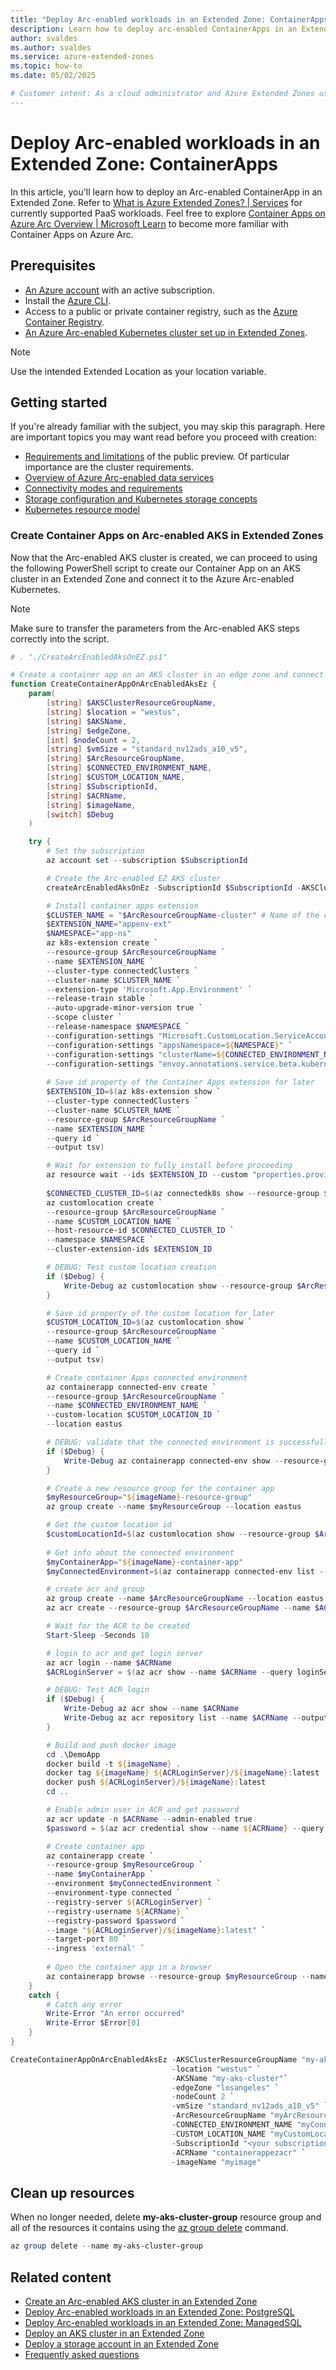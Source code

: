 ```yaml
---
title: "Deploy Arc-enabled workloads in an Extended Zone: ContainerApps"
description: Learn how to deploy arc-enabled ContainerApps in an Extended Zone.
author: svaldes
ms.author: svaldes
ms.service: azure-extended-zones
ms.topic: how-to
ms.date: 05/02/2025

# Customer intent: As a cloud administrator and Azure Extended Zones user, I want a quick method to deploy PaaS services via Arc in an Azure Extended Zone. 
---
```

  
# Deploy Arc-enabled workloads in an Extended Zone: ContainerApps
 
In this article, you'll learn how to deploy an Arc-enabled ContainerApp in an Extended Zone. Refer to [What is Azure Extended Zones? | Services](/azure/extended-zones/overview#services) for currently supported PaaS workloads.
Feel free to explore [Container Apps on Azure Arc Overview | Microsoft Learn](/azure/container-apps/azure-arc-overview) to become more familiar with Container Apps on Azure Arc.

## Prerequisites

- [An Azure account](https://azure.microsoft.com/free/?WT.mc_id=A261C142F) with an active subscription.
- Install the [Azure CLI](/cli/azure/install-azure-cli).
- Access to a public or private container registry, such as the [Azure Container Registry](/azure/container-registry/).
- [An Azure Arc-enabled Kubernetes cluster set up in Extended Zones](/azure/extended-zones/arc-enabled-workloads-arc-enabled-aks-cluster).
> [!NOTE] 
> Use the intended Extended Location as your location variable. 

## Getting started	
If you're already familiar with the subject, you may skip this paragraph. Here are important topics you may want read before you proceed with creation:
- [Requirements and limitations](/azure/container-apps/azure-arc-overview) of the public preview. Of particular importance are the cluster requirements.
- [Overview of Azure Arc-enabled data services](/azure/azure-arc/data/overview)
- [Connectivity modes and requirements](/azure/azure-arc/data/connectivity)
- [Storage configuration and Kubernetes storage concepts](/azure/azure-arc/data/storage-configuration)
- [Kubernetes resource model](https://github.com/kubernetes/design-proposals-archive/blob/main/scheduling/resources.md#resource-quantities)

### Create Container Apps on Arc-enabled AKS in Extended Zones

Now that the Arc-enabled AKS cluster is created, we can proceed to using the following PowerShell script to create our Container App on an AKS cluster in an Extended Zone and connect it to the Azure Arc-enabled Kubernetes. 

> [!NOTE] 
> Make sure to transfer the parameters from the Arc-enabled AKS steps correctly into the script.
 
```powershell
# . "./CreateArcEnabledAksOnEZ.ps1"

# Create a container app on an AKS cluster in an edge zone and connect it to Azure Arc-enabled Kubernetes
function CreateContainerAppOnArcEnabledAksEz {
    param(
        [string] $AKSClusterResourceGroupName,
        [string] $location = "westus",
        [string] $AKSName,
        [string] $edgeZone,
        [int] $nodeCount = 2,
        [string] $vmSize = "standard_nv12ads_a10_v5",
        [string] $ArcResourceGroupName,
        [string] $CONNECTED_ENVIRONMENT_NAME,
        [string] $CUSTOM_LOCATION_NAME,
        [string] $SubscriptionId,
        [string] $ACRName,
        [string] $imageName,
        [switch] $Debug
    )

    try {
        # Set the subscription
        az account set --subscription $SubscriptionId

        # Create the Arc-enabled EZ AKS cluster
        createArcEnabledAksOnEz -SubscriptionId $SubscriptionId -AKSClusterResourceGroupName $AKSClusterResourceGroupName -location $location -AKSName $AKSName -edgeZone $edgeZone -nodeCount $nodeCount -vmSize $vmSize -ArcResourceGroupName $ArcResourceGroupName -Debug:$Debug

        # Install container apps extension
        $CLUSTER_NAME = "$ArcResourceGroupName-cluster" # Name of the connected cluster resource
        $EXTENSION_NAME="appenv-ext"
        $NAMESPACE="app-ns"
        az k8s-extension create `
        --resource-group $ArcResourceGroupName `
        --name $EXTENSION_NAME `
        --cluster-type connectedClusters `
        --cluster-name $CLUSTER_NAME `
        --extension-type 'Microsoft.App.Environment' `
        --release-train stable `
        --auto-upgrade-minor-version true `
        --scope cluster `
        --release-namespace $NAMESPACE `
        --configuration-settings "Microsoft.CustomLocation.ServiceAccount=default" `
        --configuration-settings "appsNamespace=${NAMESPACE}" `
        --configuration-settings "clusterName=${CONNECTED_ENVIRONMENT_NAME}" `
        --configuration-settings "envoy.annotations.service.beta.kubernetes.io/azure-load-balancer-resource-group=${AKSClusterResourceGroupName}"
  
        # Save id property of the Container Apps extension for later
        $EXTENSION_ID=$(az k8s-extension show `
        --cluster-type connectedClusters `
        --cluster-name $CLUSTER_NAME `
        --resource-group $ArcResourceGroupName `
        --name $EXTENSION_NAME `
        --query id `
        --output tsv)

        # Wait for extension to fully install before proceeding
        az resource wait --ids $EXTENSION_ID --custom "properties.provisioningState!='Pending'" --api-version "2020-07-01-preview"
        
        $CONNECTED_CLUSTER_ID=$(az connectedk8s show --resource-group $ArcResourceGroupName --name $CLUSTER_NAME --query id --output tsv)
        az customlocation create `
        --resource-group $ArcResourceGroupName `
        --name $CUSTOM_LOCATION_NAME `
        --host-resource-id $CONNECTED_CLUSTER_ID `
        --namespace $NAMESPACE `
        --cluster-extension-ids $EXTENSION_ID    

        # DEBUG: Test custom location creation
        if ($Debug) {
            Write-Debug az customlocation show --resource-group $ArcResourceGroupName --name $CUSTOM_LOCATION_NAME
        }

        # Save id property of the custom location for later
        $CUSTOM_LOCATION_ID=$(az customlocation show `
        --resource-group $ArcResourceGroupName `
        --name $CUSTOM_LOCATION_NAME `
        --query id `
        --output tsv)

        # Create container Apps connected environment
        az containerapp connected-env create `
        --resource-group $ArcResourceGroupName `
        --name $CONNECTED_ENVIRONMENT_NAME `
        --custom-location $CUSTOM_LOCATION_ID `
        --location eastus

        # DEBUG: validate that the connected environment is successfully created
        if ($Debug) {
            Write-Debug az containerapp connected-env show --resource-group $ArcResourceGroupName --name $CONNECTED_ENVIRONMENT_NAME
        }

        # Create a new resource group for the container app
        $myResourceGroup="${imageName}-resource-group"
        az group create --name $myResourceGroup --location eastus

        # Get the custom location id
        $customLocationId=$(az customlocation show --resource-group $ArcResourceGroupName --name $CUSTOM_LOCATION_NAME --query id --output tsv)
        
        # Get info about the connected environment
        $myContainerApp="${imageName}-container-app"
        $myConnectedEnvironment=$(az containerapp connected-env list --custom-location $customLocationId -o tsv --query '[].id')

        # create acr and group
        az group create --name $ArcResourceGroupName --location eastus
        az acr create --resource-group $ArcResourceGroupName --name $ACRName --sku Basic

        # Wait for the ACR to be created
        Start-Sleep -Seconds 10   

        # login to acr and get login server
        az acr login --name $ACRName
        $ACRLoginServer = $(az acr show --name $ACRName --query loginServer --output tsv)

        # DEBUG: Test ACR login
        if ($Debug) {
            Write-Debug az acr show --name $ACRName
            Write-Debug az acr repository list --name $ACRName --output table
        }

        # Build and push docker image
        cd .\DemoApp
        docker build -t ${imageName} .
        docker tag ${imageName} ${ACRLoginServer}/${imageName}:latest
        docker push ${ACRLoginServer}/${imageName}:latest
        cd ..

        # Enable admin user in ACR and get password
        az acr update -n $ACRName --admin-enabled true
        $password = $(az acr credential show --name ${ACRName} --query passwords[0].value --output tsv)

        # Create container app
        az containerapp create `
        --resource-group $myResourceGroup `
        --name $myContainerApp `
        --environment $myConnectedEnvironment `
        --environment-type connected `
        --registry-server ${ACRLoginServer} `
        --registry-username ${ACRName} `
        --registry-password $password `
        --image "${ACRLoginServer}/${imageName}:latest" `
        --target-port 80 `
        --ingress 'external' `
        
        # Open the container app in a browser
        az containerapp browse --resource-group $myResourceGroup --name $myContainerApp
    }
    catch {
        # Catch any error
        Write-Error "An error occurred"
        Write-Error $Error[0]
    }  
}

CreateContainerAppOnArcEnabledAksEz -AKSClusterResourceGroupName "my-aks-cluster-group" `
                                    -location "westus" `
                                    -AKSName "my-aks-cluster"`
                                    -edgeZone "losangeles" `
                                    -nodeCount 2 `
                                    -vmSize "standard_nv12ads_a10_v5" `
                                    -ArcResourceGroupName "myArcResourceGroup" `
                                    -CONNECTED_ENVIRONMENT_NAME "myConnectedEnvironment" `
                                    -CUSTOM_LOCATION_NAME "myCustomLocation" `
                                    -SubscriptionId "<your subscription>"`
                                    -ACRName "containerappezacr" `
                                    -imageName "myimage"
```


## Clean up resources

When no longer needed, delete **my-aks-cluster-group** resource group and all of the resources it contains using the [az group delete](/cli/azure/group#az-group-delete) command.

```powershell
az group delete --name my-aks-cluster-group
```

## Related content

- [Create an Arc-enabled AKS cluster in an Extended Zone](/azure/extended-zones/arc-enabled-workloads-arc-enabled-aks-cluster)
- [Deploy Arc-enabled workloads in an Extended Zone: PostgreSQL](/azure/extended-zones/arc-enabled-workloads-postgre-sql)
- [Deploy Arc-enabled workloads in an Extended Zone: ManagedSQL](/azure/extended-zones/arc-enabled-workloads-managed-sql)
- [Deploy an AKS cluster in an Extended Zone](deploy-aks-cluster.md)
- [Deploy a storage account in an Extended Zone](create-storage-account.md)
- [Frequently asked questions](faq.md)
